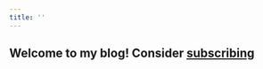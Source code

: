 ```yaml
---
title: ''
---
```


## Welcome to my blog! Consider [subscribing](https://github.com/15pandabears/subscribe)
